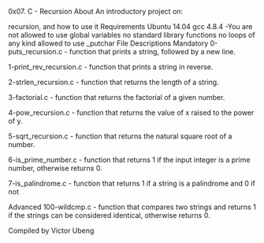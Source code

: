 0x07. C - Recursion
About
An introductory project on:

recursion, and how to use it
Requirements
Ubuntu 14.04
gcc 4.8.4 -You are not allowed to use global variables
no standard library functions
no loops of any kind
allowed to use _putchar
File Descriptions
Mandatory
0-puts_recursion.c - function that prints a string, followed by a new line.

1-print_rev_recursion.c - function that prints a string in reverse.

2-strlen_recursion.c - function that returns the length of a string.

3-factorial.c - function that returns the factorial of a given number.

4-pow_recursion.c - function that returns the value of x raised to the power of y.

5-sqrt_recursion.c - function that returns the natural square root of a number.

6-is_prime_number.c - function that returns 1 if the input integer is a prime number, otherwise returns 0.

7-is_palindrome.c - function that returns 1 if a string is a palindrome and 0 if not

Advanced
100-wildcmp.c - function that compares two strings and returns 1 if the strings can be considered identical, otherwise returns 0.

Compiled by Victor Ubeng
